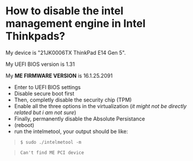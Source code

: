# How to disable the intel management engine in Intel Thinkpads?

My device is "21JK0006TX ThinkPad E14 Gen 5".

My UEFI BIOS version is 1.31

My **ME FIRMWARE VERSION** is 16.1.25.2091

- Enter to UEFI BIOS settings
- Disable secure boot first
- Then, completly disable the security chip (TPM)
- Enable all the three options in the virtualization (*it might not be directly related but i am not sure*)
- Finally, permanently disable the Absolute Persistance
- (reboot)
- run the intelmetool, your output should be like:


> `$ sudo ./intelmetool -m`

> `Can't find ME PCI device`

